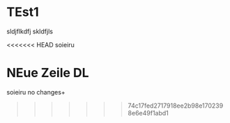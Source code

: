 # TEst1
sldjflkdfj
 skldfjls 
 
<<<<<<< HEAD
 soieiru

NEue Zeile DL
=======
 soieiru no changes+
>>>>>>> 74c17fed2717918ee2b98e1702398e6e49f1abd1
